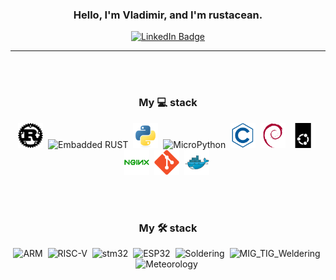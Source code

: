 
<div id="header" align="center">
<!--
  <img src="https://media.giphy.com/media/M9gbBd9nbDrOTu1Mqx/giphy.gif" width="100"/>
-->

  ### Hello,  I'm Vladimir, and I'm rustacean. 

  <a href="www.linkedin.com/in/vladimir-ermakov-806a0185">
    <img src="https://img.shields.io/badge/LinkedIn-blue?style=for-the-badge&logo=linkedin&logoColor=white" alt="LinkedIn Badge"/>
  </a>

</div>

---

<div id="stack" align="center">
  
<br>
<br>
  
### My :computer: stack
<img src= "https://github.com/devicons/devicon/blob/master/icons/rust/rust-plain.svg" title="Rust" alt="Rust" width="40" height="40"/>&nbsp;
<img src= "https://avatars.githubusercontent.com/u/17707713" title="Embadded RUST" alt="Embadded RUST" width="40" height="40"/>&nbsp;
<img src= "https://github.com/devicons/devicon/blob/master/icons/python/python-original.svg" title="Python" alt="Pyrhon" width="40" height="40"/>&nbsp;
<img src= "https://upload.wikimedia.org/wikipedia/commons/4/4e/Micropython-logo.svg" title="MicroPython" alt="MicroPython" width="40" height="40"/>&nbsp;
<img src= "https://github.com/devicons/devicon/blob/master/icons/c/c-line.svg" title="C" alt="C" width="40" height="40"/>&nbsp;
<img src= "https://github.com/devicons/devicon/blob/master/icons/debian/debian-original.svg" title="Debian" alt="Debian" width="40" height="40"/>&nbsp;
<img src= "https://github.com/devicons/devicon/blob/master/icons/ubuntu/ubuntu-plain.svg" title="Ubuntu" alt="Ubuntu" width="40" height="40"/>&nbsp;
<img src= "https://github.com/devicons/devicon/blob/master/icons/nginx/nginx-original.svg" title="Nginx" alt="Nginx" width="40" height="40"/>&nbsp;
<img src= "https://github.com/devicons/devicon/blob/master/icons/git/git-original.svg" title="Git" alt="Git" width="40" height="40"/>&nbsp;
<img src= "https://github.com/devicons/devicon/blob/master/icons/docker/docker-original.svg" title="Docker" alt="Docker" width="40" height="40"/>&nbsp;

<br>
<br>

### My :hammer_and_wrench: stack

<img src= "https://www.arm.com/-/media/global/logos/Arm-logo-reverse-white.svg" title="ARM" alt="ARM" width="40" height="40"/>&nbsp;
<img src= "https://upload.wikimedia.org/wikipedia/commons/thumb/6/6b/RISC-V-logo-square.svg/768px-RISC-V-logo-square.svg.png" title="RISC-V" alt="RISC-V" width="40" height="40"/>&nbsp;
<img src= "https://encrypted-tbn0.gstatic.com/images?q=tbn:ANd9GcSZYyjyb7gSvU2ssIcrPump_thfJC2e9leK8qHyEJFLdxLm7lYg1pxeATZ0N3NJ63ArOEA&usqp=CAU" title="stm32" alt="stm32" width="40" height="40"/>&nbsp;
<img src= "https://w7.pngwing.com/pngs/369/534/png-transparent-espressif-systems-hd-logo-thumbnail.png" title="ESP32" alt="ESP32" width="40" height="40"/>&nbsp;
<img src= "https://cdn-icons-png.flaticon.com/128/12730/12730471.png" title="Soldering" alt="Soldering" width="40" height="40"/>&nbsp;
<img src= "https://cdn-icons-png.flaticon.com/128/5059/5059316.png" title="MIG_TIG_Weldering" alt="MIG_TIG_Weldering" width="40" height="40"/>&nbsp;
<img src= "https://cdn-icons-png.flaticon.com/128/2649/2649783.png" title="Meteorology" alt="Meteorology" width="40" height="40"/>&nbsp;
</div>


<!--
<img src= "https://cdn-icons-png.flaticon.com/128/12893/12893053.png" title="Trail_run" alt="Trail_run" width="40" height="40"/>&nbsp;

<img src= "https://github.com/devicons/devicon/blob/master/icons/apache/apache-original.svg" title="Apache" alt="Apache" width="40" height="40"/>&nbsp;

<img src= "https://cdn-icons-png.flaticon.com/128/1925/1925629.png" title="Hydroponics" alt="Hydroponics" width="40" height="40"/>&nbsp;
<img src= "https://cdn-icons-png.flaticon.com/128/2173/2173832.png" title="Family" alt="Family" width="40" height="40"/>&nbsp;
<img src= "https://cdn-icons-png.flaticon.com/128/450/450064.png" title="Cooking" alt="Cooking" width="40" height="40"/>&nbsp;




https://github.com/devicons/devicon/blob/master/icons/arduino/arduino-plain.svg
https://github.com/devicons/devicon/blob/master/icons/debian/debian-original.svg

https://github.com/devicons/devicon/blob/master/icons/rust/rust-plain.svg
https://github.com/devicons/devicon/blob/master/icons/python/python-original.svg


**VladimirSonoErmakov/VladimirSonoErmakov** is a ✨ _special_ ✨ repository because its `README.md` (this file) appears on your GitHub profile.

Here are some ideas to get you started:

- 🔭 I’m currently working on ...
- 🌱 I’m currently learning ...
- 👯 I’m looking to collaborate on ...
- 🤔 I’m looking for help with ...
- 💬 Ask me about ...
- 📫 How to reach me: ...
- 😄 Pronouns: ...
- ⚡ Fun fact: ...





-->
